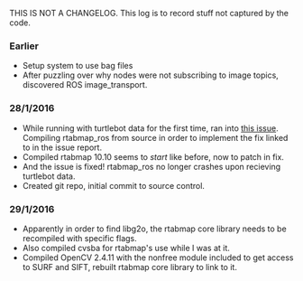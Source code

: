 THIS IS NOT A CHANGELOG. This log is to record stuff not captured by the code.

### Earlier
- Setup system to use bag files
- After puzzling over why nodes were not subscribing to image topics, discovered ROS image_transport.

### 28/1/2016
- While running with turtlebot data for the first time, ran into [this issue](http://answers.ros.org/question/221550/problem-running-rtabmap_ros-against-a-bag-file/). Compiling rtabmap_ros from source in order to implement the fix linked to in the issue report.
- Compiled rtabmap 10.10 seems to *start* like before, now to patch in fix.
- And the issue is fixed! rtabmap_ros no longer crashes upon recieving turtlebot data.
- Created git repo, initial commit to source control.

### 29/1/2016
- Apparently in order to find libg2o, the rtabmap core library needs to be recompiled with specific flags.
- Also compiled cvsba for rtabmap's use while I was at it.
- Compiled OpenCV 2.4.11 with the nonfree module included to get access to SURF and SIFT, rebuilt rtabmap core library to link to it.